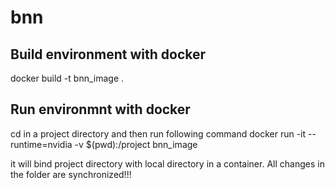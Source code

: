 # bnn
## Build environment with docker
docker build -t bnn_image .
## Run environmnt with docker
cd in a project directory and then run following command
docker run -it --runtime=nvidia -v $(pwd):/project bnn_image

it will bind project directory with local directory in a container. All changes in the folder are synchronized!!!
